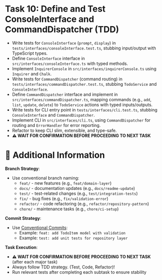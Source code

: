 # Task 10: Define and Test ConsoleInterface and CommandDispatcher (TDD)

- Write tests for `ConsoleInterface` (`prompt`, `display`) in `tests/interfaces/consoleInterface.test.ts`, stubbing input/output with TypeScript types.
- Define `ConsoleInterface` interface in `src/interfaces/consoleInterface.ts` with typed methods.
- Implement `InquirerConsole` in `src/interfaces/inquirerConsole.ts` using `Inquirer` and `Chalk`.
- Write tests for `CommandDispatcher` (command routing) in `tests/interfaces/commandDispatcher.test.ts`, stubbing `TodoService` and `ConsoleInterface`.
- Define `CommandDispatcher` interface and implement in `src/interfaces/commandDispatcher.ts`, mapping commands (e.g., `add`, `list`, `update`, `delete`) to `TodoService` actions with typed inputs/outputs.
- Write tests for CLI entry point in `tests/interfaces/cli.test.ts`, stubbing `ConsoleInterface` and `CommandDispatcher`.
- Implement CLI in `src/interfaces/cli.ts`, using `CommandDispatcher` for routing and `ErrorHandler` for error reporting.
- Refactor to keep CLI slim, extensible, and type-safe.
- **⚠️ WAIT FOR CONFIRMATION BEFORE PROCEEDING TO NEXT TASK**

# 🔧 Additional Information

**Branch Strategy**:
- Use conventional branch naming:
  - `feat/` - new features (e.g., `feat/domain-layer`)
  - `docs/` - documentation updates (e.g., `docs/readme-update`)
  - `test/` - test-related changes (e.g., `test/integration-tests`)
  - `fix/` - bug fixes (e.g., `fix/validation-error`)
  - `refactor/` - code refactoring (e.g., `refactor/repository-pattern`)
  - `chore/` - maintenance tasks (e.g., `chore/ci-setup`)

**Commit Strategy**:
- Use [Conventional Commits](https://www.conventionalcommits.org/en/v1.0.0/):
  - Example: `feat: add TodoItem model with validation`
  - Example: `test: add unit tests for repository layer`

**Task Execution**:
- **⚠️ WAIT FOR CONFIRMATION BEFORE PROCEEDING TO NEXT TASK** (after each major task)
- Always follow TDD strategy. (Test, Code, Refactor)!
- Run relevant tests after completing each subtask to ensure stability